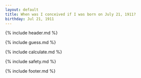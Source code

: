 ```yaml
---
layout: default
title: When was I conceived if I was born on July 21, 1911?
birthday: Jul 21, 1911
---
```


{% include header.md %}

{% include guess.md %}

{% include calculate.md %}

{% include safety.md %}

{% include footer.md %}



